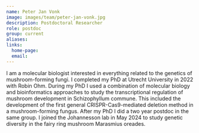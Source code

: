 ```yaml
---
name: Peter Jan Vonk
image: images/team/peter-jan-vonk.jpg
description: Postdoctoral Researcher
role: postdoc
group: current
aliases:
links:
  home-page:
  email: 
---
```


I am a molecular biologist interested in everything related to the genetics of mushroom-forming fungi. I completed my PhD at Utrecht University in 2022 with Robin Ohm. During my PhD I used a combination of molecular biology and bioinformatics approaches to study the transcriptional regulation of mushroom development in Schizophyllum commune. This included the development of the first general CRISPR-Cas9-mediated deletion method in a mushroom-forming fungus. After my PhD I did a two year postdoc in the same group. I joined the Johannesson lab in May 2024 to study genetic diversity in the fairy ring mushroom Marasmius oreades.